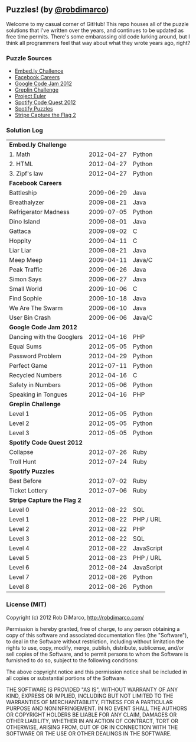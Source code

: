 ## Puzzles! (by [@robdimarco](https://twitter.com/robdimarco))

Welcome to my casual corner of GitHub! This repo houses all of the puzzle solutions that I've written over the years, and continues to be updated as free time permits. There's some embarassing old code lurking around, but I think all programmers feel that way about what they wrote years ago, right?

### Puzzle Sources

  * [Embed.ly Challence](http://apply.embed.ly/)
  * [Facebook Careers](http://www.facebook.com/careers/puzzles.php)
  * [Google Code Jam 2012](https://code.google.com/codejam/contests.html)
  * [Greplin Challenge](http://challenge.greplin.com/)
  * [Project Euler](http://projecteuler.net/)
  * [Spotify Code Quest 2012](https://contest.codequest.spotify.com/)
  * [Spotify Puzzles](http://www.spotify.com/us/jobs/tech/)
  * [Stripe Capture the Flag 2](https://stripe-ctf.com/)

### Solution Log

<table>

  <tr>
    <td colspan='4'><strong>Embed.ly Challenge</strong></td>
  </tr>
  <tr>
    <td>1. Math</td>
    <td>2012-04-27</td>
    <td>Python</td>
  </tr>
  <tr>
    <td>2. HTML</td>
    <td>2012-04-27</td>
    <td>Python</td>
  </tr>
  <tr>
    <td>3. Zipf's law</td>
    <td>2012-04-27</td>
    <td>Python</td>
  </tr>

  <tr>
    <td colspan='4'><strong>Facebook Careers</strong></td>
  </tr>
  <tr>
    <td>Battleship</td>
    <td>2009-06-29</td>
    <td>Java</td>
  </tr>
  <tr>
    <td>Breathalyzer</td>
    <td>2009-08-21</td>
    <td>Java</td>
  </tr>
  <tr>
    <td>Refrigerator Madness</td>
    <td>2009-07-05</td>
    <td>Python</td>
  </tr>
  <tr>
    <td>Dino Island</td>
    <td>2009-08-01</td>
    <td>Java</td>
  </tr>
  <tr>
    <td>Gattaca</td>
    <td>2009-09-02</td>
    <td>C</td>
  </tr>
  <tr>
    <td>Hoppity</td>
    <td>2009-04-11</td>
    <td>C</td>
  </tr>
  <tr>
    <td>Liar Liar</td>
    <td>2009-08-21</td>
    <td>Java</td>
  </tr>
  <tr>
    <td>Meep Meep</td>
    <td>2009-04-11</td>
    <td>Java/C</td>
  </tr>
  <tr>
    <td>Peak Traffic</td>
    <td>2009-06-26</td>
    <td>Java</td>
  </tr>
  <tr>
    <td>Simon Says</td>
    <td>2009-06-27</td>
    <td>Java</td>
  </tr>
  <tr>
    <td>Small World</td>
    <td>2009-10-06</td>
    <td>C</td>
  </tr>
  <tr>
    <td>Find Sophie</td>
    <td>2009-10-18</td>
    <td>Java</td>
  </tr>
  <tr>
    <td>We Are The Swarm</td>
    <td>2009-06-10</td>
    <td>Java</td>
  </tr>
  <tr>
    <td>User Bin Crash</td>
    <td>2009-06-06</td>
    <td>Java/C</td>
  </tr>

  <tr>
    <td colspan='4'><strong>Google Code Jam 2012</strong></td>
  </tr>
  <tr>
    <td>Dancing with the Googlers</td>
    <td>2012-04-16</td>
    <td>PHP</td>
  </tr>
  <tr>
    <td>Equal Sums</td>
    <td>2012-05-05</td>
    <td>Python</td>
  </tr>
  <tr>
    <td>Password Problem</td>
    <td>2012-04-29</td>
    <td>Python</td>
  </tr>
  <tr>
    <td>Perfect Game</td>
    <td>2012-07-11</td>
    <td>Python</td>
  </tr>
  <tr>
    <td>Recycled Numbers</td>
    <td>2012-04-16</td>
    <td>C</td>
  </tr>
  <tr>
    <td>Safety in Numbers</td>
    <td>2012-05-06</td>
    <td>Python</td>
  </tr>
  <tr>
    <td>Speaking in Tongues</td>
    <td>2012-04-16</td>
    <td>PHP</td>
  </tr>

  <tr>
    <td colspan='4'><strong>Greplin Challenge</strong></td>
  </tr>
  <tr>
    <td>Level 1</td>
    <td>2012-05-05</td>
    <td>Python</td>
  </tr>
  <tr>
    <td>Level 2</td>
    <td>2012-05-05</td>
    <td>Python</td>
  </tr>
  <tr>
    <td>Level 3</td>
    <td>2012-05-05</td>
    <td>Python</td>
  </tr>

  <tr>
    <td colspan='4'><strong>Spotify Code Quest 2012</strong></td>
  </tr>
  <tr>
    <td>Collapse</td>
    <td>2012-07-26</td>
    <td>Ruby</td>
  </tr>
  <tr>
    <td>Troll Hunt</td>
    <td>2012-07-24</td>
    <td>Ruby</td>
  </tr>

  <tr>
    <td colspan='4'><strong>Spotify Puzzles</strong></td>
  </tr>
  <tr>
    <td>Best Before</td>
    <td>2012-07-02</td>
    <td>Ruby</td>
  </tr>
  <tr>
    <td>Ticket Lottery</td>
    <td>2012-07-06</td>
    <td>Ruby</td>
  </tr>

  <tr>
    <td colspan='4'><strong>Stripe Capture the Flag 2</strong></td>
  </tr>
  <tr>
    <td>Level 0</td>
    <td>2012-08-22</td>
    <td>SQL</td>
  </tr>
  <tr>
    <td>Level 1</td>
    <td>2012-08-22</td>
    <td>PHP / URL</td>
  </tr>
  <tr>
    <td>Level 2</td>
    <td>2012-08-22</td>
    <td>PHP</td>
  </tr>
  <tr>
    <td>Level 3</td>
    <td>2012-08-22</td>
    <td>SQL</td>
  </tr>
  <tr>
    <td>Level 4</td>
    <td>2012-08-22</td>
    <td>JavaScript</td>
  </tr>
  <tr>
    <td>Level 5</td>
    <td>2012-08-23</td>
    <td>PHP / URL</td>
  </tr>
  <tr>
    <td>Level 6</td>
    <td>2012-08-24</td>
    <td>JavaScript</td>
  </tr>
    <tr>
    <td>Level 7</td>
    <td>2012-08-26</td>
    <td>Python</td>
  </tr>
  <tr>
    <td>Level 8</td>
    <td>2012-08-26</td>
    <td>Python</td>
  </tr>
</table>

### License (MIT)

Copyright (c) 2012 Rob DiMarco, http://robdimarco.com/

Permission is hereby granted, free of charge, to any person obtaining
a copy of this software and associated documentation files (the
"Software"), to deal in the Software without restriction, including
without limitation the rights to use, copy, modify, merge, publish,
distribute, sublicense, and/or sell copies of the Software, and to
permit persons to whom the Software is furnished to do so, subject to
the following conditions:

The above copyright notice and this permission notice shall be
included in all copies or substantial portions of the Software.

THE SOFTWARE IS PROVIDED "AS IS", WITHOUT WARRANTY OF ANY KIND,
EXPRESS OR IMPLIED, INCLUDING BUT NOT LIMITED TO THE WARRANTIES OF
MERCHANTABILITY, FITNESS FOR A PARTICULAR PURPOSE AND 
NONINFRINGEMENT. IN NO EVENT SHALL THE AUTHORS OR COPYRIGHT HOLDERS BE
LIABLE FOR ANY CLAIM, DAMAGES OR OTHER LIABILITY, WHETHER IN AN ACTION
OF CONTRACT, TORT OR OTHERWISE, ARISING FROM, OUT OF OR IN CONNECTION
WITH THE SOFTWARE OR THE USE OR OTHER DEALINGS IN THE SOFTWARE.
